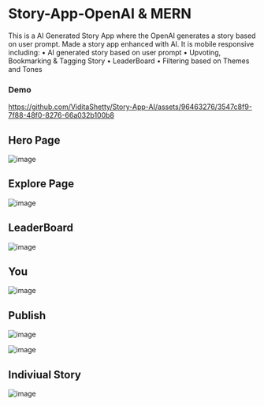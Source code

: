 # Story-App-OpenAI & MERN
This is a AI Generated Story App where the OpenAI generates a story based on user prompt.
Made a story app enhanced with AI. It is mobile responsive including:
 • AI generated story based on user prompt
 • Upvoting, Bookmarking  & Tagging Story
 • LeaderBoard 
 • Filtering based on Themes and Tones
 
 ### Demo
 https://github.com/ViditaShetty/Story-App-AI/assets/96463276/3547c8f9-7f88-48f0-8276-66a032b100b8

## Hero Page
![image](https://github.com/ViditaShetty/Story-App-OpenAI-ReactJS/assets/96463276/e2ffd6b6-1629-48e3-ab59-761512ec6968)


## Explore Page
![image](https://github.com/ViditaShetty/Story-App-OpenAI-ReactJS/assets/96463276/5e3c659b-f113-4845-8093-0a03a8c25241)


## LeaderBoard
![image](https://github.com/ViditaShetty/Story-App-OpenAI-ReactJS/assets/96463276/ebab27bc-296a-4054-b9a5-14d24783cc43)

## You
![image](https://github.com/ViditaShetty/Story-App-OpenAI-ReactJS/assets/96463276/049eab9a-a015-4b67-b294-78db7b915ed2)

## Publish
![image](https://github.com/ViditaShetty/Story-App-OpenAI-ReactJS/assets/96463276/4ca836a3-f78a-47ae-9f16-cc3dd73f26d2)

![image](https://github.com/ViditaShetty/Story-App-OpenAI-ReactJS/assets/96463276/2f122cdb-fadd-4525-b17f-55bcf64dbb92)


## Indiviual Story
![image](https://github.com/ViditaShetty/Story-App-OpenAI-ReactJS/assets/96463276/c0bcfca7-221f-4835-8391-8564eb0ac412)

